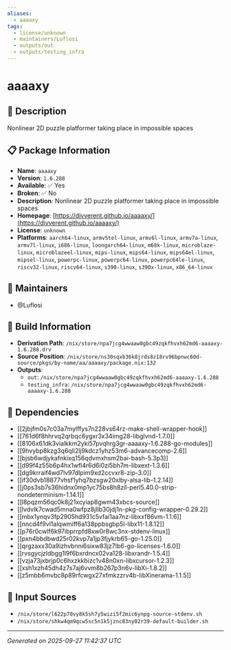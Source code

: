 ```yaml
---
aliases:
  - aaaaxy
tags:
  - license/unknown
  - maintainers/Luflosi
  - outputs/out
  - outputs/testing_infra
---
```


# aaaaxy

## 📝 Description

Nonlinear 2D puzzle platformer taking place in impossible spaces

## 📋 Package Information

- **Name**: `aaaaxy`
- **Version**: `1.6.288`
- **Available**: ✅ Yes
- **Broken**: ✅ No
- **Description**: Nonlinear 2D puzzle platformer taking place in impossible spaces
- **Homepage**: [https://divverent.github.io/aaaaxy/](https://divverent.github.io/aaaaxy/)
- **License**: `unknown`
- **Platforms**: `aarch64-linux`, `armv5tel-linux`, `armv6l-linux`, `armv7a-linux`, `armv7l-linux`, `i686-linux`, `loongarch64-linux`, `m68k-linux`, `microblaze-linux`, `microblazeel-linux`, `mips-linux`, `mips64-linux`, `mips64el-linux`, `mipsel-linux`, `powerpc-linux`, `powerpc64-linux`, `powerpc64le-linux`, `riscv32-linux`, `riscv64-linux`, `s390-linux`, `s390x-linux`, `x86_64-linux`
## 👥 Maintainers

- @Luflosi


## 🔧 Build Information

- **Derivation Path**: `/nix/store/npa7jcg4wwaaw0gbc49zqkfhvxh62md6-aaaaxy-1.6.288.drv`
- **Source Position**: `/nix/store/ns30sqxb36k8jrds8z18rv96bpnwc60d-source/pkgs/by-name/aa/aaaaxy/package.nix:132`
- **Outputs**:
  - `out`:  `/nix/store/npa7jcg4wwaaw0gbc49zqkfhvxh62md6-aaaaxy-1.6.288`
  - `testing_infra`:  `/nix/store/npa7jcg4wwaaw0gbc49zqkfhvxh62md6-aaaaxy-1.6.288`

## 🔗 Dependencies

- [[2jbjfm0s7c03a7mylffys7n228vs64rz-make-shell-wrapper-hook]]
- [[761d6f8hhrvq2qrbqc6ygxr3x34img28-libglvnd-1.7.0]]
- [[8106x61dk3vialkkm2yki57pvqhrg3gr-aaaaxy-1.6.288-go-modules]]
- [[9hvybp8kzg3q6qli2lj9kdcz1yhz53m6-advancecomp-2.6]]
- [[bjsb6wdjykafnkixq156qdvmxhsm2bai-bash-5.3p3]]
- [[d99f4z55b6p4hx1wfl4r6d6i0zi5bh7m-libxext-1.3.6]]
- [[dg9krraif4wd7lv97dlpim9xd2ccvxr8-zip-3.0]]
- [[if30dvb18877vhsf1yhq7bzsgw20xlby-alsa-lib-1.2.14]]
- [[j0ps3sb7s36hidnx0mp1yc75bs8h8zil-perl5.40.0-strip-nondeterminism-1.14.1]]
- [[l8pqzm56qc0k8j21xcyiap8gwm43xbcs-source]]
- [[lvdvlk7cwad5mna0wfpz8jllb30jdj1n-pkg-config-wrapper-0.29.2]]
- [[mbx1ynqv3fp2905hd931c5vfai1aa7nz-libxxf86vm-1.1.6]]
- [[nncd4f9vl1alqwmiff6a138ppbsgbp5l-libx11-1.8.12]]
- [[p76r0cwlf6k97ibprrpfd8xw0r8wc3nx-stdenv-linux]]
- [[pxn4bbdbwd25r02kvp7a1jp3fjykrb65-go-1.25.0]]
- [[qrgzaxx30a9izhvbnni6sixw83jz7lb6-go-licenses-1.6.0]]
- [[rvsgycjzldbgg1l9f6bxrdncx02va128-libxrandr-1.5.4]]
- [[vzja73jxbrjp0c6hxzkkbizc1v48n0xn-libxcursor-1.2.3]]
- [[xsh1xzh45dh4z7s7aj6vvm8b267p3n6v-libXi-1.8.2]]
- [[z5mbb6mvbc8p89rfcwgx27xfmkzzrv4b-libXinerama-1.1.5]]

## 📁 Input Sources

- `/nix/store/l622p70vy8k5sh7y5wizi5f2mic6ynpg-source-stdenv.sh`
- `/nix/store/shkw4qm9qcw5sc5n1k5jznc83ny02r39-default-builder.sh`

---
*Generated on 2025-09-27 11:42:37 UTC*
